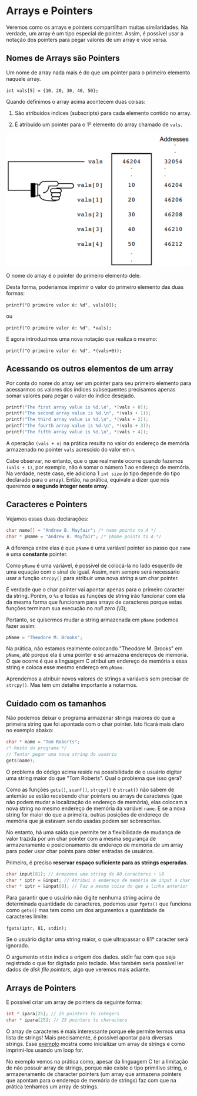 # Arrays e Pointers

Veremos como os arrays e pointers compartilham muitas similaridades. Na verdade, um array é um tipo especial de pointer. Assim, é possível usar a notação dos pointers para pegar valores de um array e vice versa.

## Nomes de Arrays são Pointers

Um nome de array nada mais é do que um pointer para o primeiro elemento naquele array.

`int vals[5] = {10, 20, 30, 40, 50};`

Quando definimos o array acima acontecem duas coisas:

1. São atribuídos índices (subscripts) para cada elemento contido no array.

2. É atribuído um pointer para o 1º elemento do array chamado de `vals`.

![Esquema visual da definição de um array](image.png)

O nome do array é o pointer do primeiro elemento dele.

Desta forma, poderíamos imprimir o valor do primeiro elemento das duas formas:

`printf("O primeiro valor é: %d", vals[0]);`

ou

`printf("O primeiro valor é: %d", *vals);`

E agora introduzimos uma nova notação que realiza o mesmo:

`printf("O primeiro valor é: %d", *(vals+0));`

## Acessando os outros elementos de um array

Por conta do nome do array ser um pointer para seu primeiro elemento para acessarmos os valores dos índices subsequentes precisamos apenas somar valores  para pegar o valor do índice desejado.

```C
printf("The first array value is %d.\n", *(vals + 0));
printf("The second array value is %d.\n", *(vals + 1));
printf("The third array value is %d.\n", *(vals + 2));
printf("The fourth array value is %d.\n", *(vals + 3));
printf("The fifth array value is %d.\n", *(vals + 4));
```

A operação `(vals + n)` na prática resulta no valor do endereço de memória armazenado no pointer `vals` acrescido do valor em `n`.

Cabe observar, no entanto, que o que realmente ocorre quando fazemos `(vals + 1)`, por exemplo, não é somar o número 1 ao endereço de memória. Na verdade, neste caso, ele adiciona 1 `int size` (o tipo depende do tipo declarado para o array). Então, na prática, equivale a dizer que nós queremos **o segundo integer neste array**.

## Caracteres e Pointers

Vejamos essas duas declarações:

```C
char name[] = "Andrew B. Mayfair"; /* name points to A */
char * pName = "Andrew B. Mayfair"; /* pName points to A */
```

A diferença entre elas é que `pName` é uma variável pointer ao passo que `name` é uma **constante** pointer.

Como `pName` é uma variável, é possível de colocá-la no lado esquerdo de uma equação com o sinal de igual. Assim, nem sempre será necessário usar a função `strcpy()` para atribuir uma nova *string* a um char pointer.

É verdade que o char pointer vai apontar apenas para o primeiro caracter da string. Porém, o `%s` e todas as funções de string irão funcionar com ela da mesma forma que funcionam para arrays de caracteres porque estas funções terminam sua execução no *null zero* (\0);

Portanto, se quisermos mudar a string armazenada em `pName` podemos fazer assim:

```C
pName = "Theodore M. Brooks";
```

Na prática, não estamos realmente colocando "Theodore M. Brooks" em `pName`, até porque ela é uma pointer e só armazena endereços de memória. O que ocorre é que a linguagem C atribui um endereço de memória a essa string e coloca esse mesmo endereço em `pName`.

Aprendemos a atribuir novos valores de strings a variáveis sem precisar de `strcpy()`. Mas tem um detalhe importante a notarmos.

## Cuidado com os tamanhos

Não podemos deixar o programa armazenar strings maiores do que a primeira string que foi apontada com o char pointer. Isto ficará mais claro no exemplo abaixo:

```C
char * name = "Tom Roberts";
/* Resto do programa */
// Tentar pegar uma nova string do usuário
gets(name);
```

O problema do código acima reside na possibilidade de o usuário digitar uma string maior do que "Tom Roberts". Qual o problema que isso gera?

Como as funções `gets()`, `scanf()`, `strcpy()` e `strcat()` não sabem de antemão se estão recebendo char pointers ou arrays de caracteres (que não podem mudar a localização do endereço de memória), elas colocam a nova string no mesmo endereço de memória da variável `name`. E se a nova string for maior do que a primeira, outras posições de endereço de memória que já estavam sendo usadas podem ser sobrescritas.

No entanto, há uma saída que permite ter a flexibilidade de mudança de valor trazida por um char pointer com a mesma segurança de armazenamento e posicionamento de endereço de memória de um array para poder usar char points para obter entradas de usuários.

Primeiro, é preciso **reservar espaço suficiente para as strings esperadas**.

```C
char input[81]; // Armazena uma string de 80 caracteres + \0
char * iptr = &input; // Atribui o endereço de memória de input a char pointer iptr
char * iptr = &input[0]; // Faz a mesma coisa do que a linha anterior
```

Para garantir que o usuário não digite nenhuma string acima de determinada quantidade de caracteres, podemos usar `fgets()` que funciona como `gets()` mas tem como um dos argumentos a quantidade de caracteres limite:

`fgets(iptr, 81, stdin);`

Se o usuário digitar uma string maior, o que ultrapassar o 81º caracter será ignorado.

O argumento `stdin` indica a origem dos dados. *stdin* faz com que seja registrado o que for digitado pelo teclado. Mas também seria possível ler dados de *disk file pointers*, algo que veremos mais adiante.

## Arrays de Pointers

É possível criar um array de pointers da seguinte forma:

```C
int * ipara[25]; // 25 pointers to integers
char * ipara[25]; // 25 pointers to characters
```

O array de caracteres é mais interessante porque ele permite termos uma lista de strings! Mais precisamente, é possível apontar para diversas strings. Esse [exemplo](./sample1.c) mostra como inicializar um array de strings e como imprimi-los usando um loop for.

No exemplo vemos na prática como, apesar da linguagem C ter a limitação de não possuir array de strings, porque não existe o tipo primitivo string, o armazenamento de character pointers (um array que armazena pointers que apontam para o endereço de memória de strings) faz com que na prática tenhamos um array de strings.
